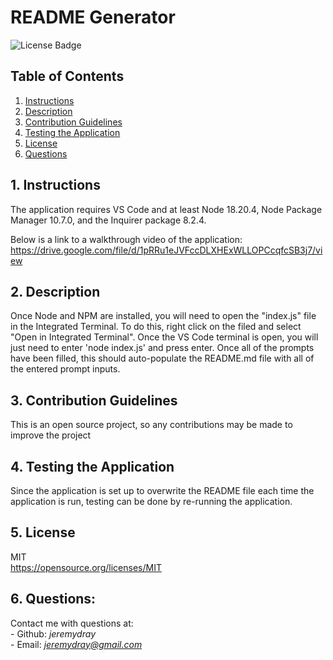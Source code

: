   # README Generator
  ![License Badge](https://img.shields.io/badge/License-MIT-yellow.svg)
  </br>
  ## Table of Contents
  1. [Instructions](#1-instructions)
  2. [Description](#2-description)
  3. [Contribution Guidelines](#3-contribution-guidelines)
  4. [Testing the Application](#4-testing-the-application)
  5. [License](#5-license)
  6. [Questions](#6-questions)

  ## 1. Instructions
  The application requires VS Code and at least Node 18.20.4, Node Package Manager 10.7.0, and the Inquirer package 8.2.4.

  Below is a link to a walkthrough video of the application:</br>
  https://drive.google.com/file/d/1pRRu1eJVFccDLXHExWLLOPCcqfcSB3j7/view

  ## 2. Description
  Once Node and NPM are installed, you will need to open the "index.js" file in the Integrated Terminal. To do this, right click on the filed and select "Open in Integrated Terminal". Once the VS Code terminal is open, you will just need to enter 'node index.js' and press enter. Once all of the prompts have been filled, this should auto-populate the README.md file with all of the entered prompt inputs.

  ## 3. Contribution Guidelines
  This is an open source project, so any contributions may be made to improve the project

  ## 4. Testing the Application
  Since the application is set up to overwrite the README file each time the application is run, testing can be done by re-running the application. 

  ## 5. License
  MIT</br>
  https://opensource.org/licenses/MIT

  ## 6. Questions:
  Contact me with questions at:</br>
    - Github: *jeremydray*</br>
    - Email: *jeremydray@gmail.com*
